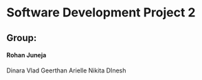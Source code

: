 # Software Development Project 2

## Group:
#### Rohan Juneja
Dinara
Vlad
Geerthan
Arielle
Nikita
DInesh
